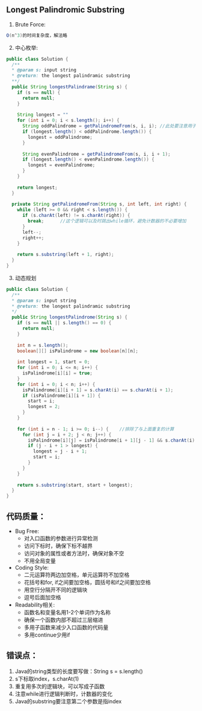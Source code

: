 ## Longest Palindromic Substring

1. Brute Force:

```java
O(n^3)的时间复杂度，解法略
```

2. 中心枚举:

```java
public class Solution {
  /**
  * @param s: input string
  * @return: the longest palindramic substring
  **/
  public String longestPalindrame(String s) {
    if (s == null) {
      return null;
    }
    
    String longest = ""
    for (int i = 0; i < s.length(); i++) {
      String oddPalindrome = getPalindromeFrom(s, i, i); //此处要注意用子函数
      if (longest.length() < oddPalindrome.length()) {
        longest = oddPalindrome;
      }
      
      String evenPalindrome = getPalindromeFrom(s, i, i + 1);
      if (longest.length() < evenPalindrome.length()) {
        longest = evenPalindrome;
      }
    }
    
    return longest;
  }
  
  private String getPalindromeFrom(String s, int left, int right) {
    while (left >= 0 && right < s.length()) {
      if (s.charAt(left) != s.charAt(right)) {
        break;      //这个逻辑可以及时跳出while循环，避免计数器的不必要增加
      }
      left--;
      right++;
    }
    
    return s.substring(left + 1, right);
  }
}
```

3. 动态规划

```java
public class Solution {
  /**
  * @param s: input string
  * @return: the longest palindramic substring
  */
  public String longestPalindrome(String s) {
    if (s == null || s.length() == 0) {
      return null;
    }
    
    int n = s.length();
    boolean[][] isPalindrome = new boolean[n][n];
    
    int longest = 1, start = 0;
    for (int i = 0; i <= n; i++) {
      isPalindrome[i][i] = true;
    }
    for (int i = 0; i < n; i++) {
      isPalindrome[i][i + 1] = s.charAt(i) == s.charAt(i + 1);
      if (isPalindrome[i][i + 1]) {
        start = i;
        longest = 2;
      }
    }
    
    for (int i = n - 1; i >= 0; i--) {    //排除了与上面重复的计算
      for (int j = i + 2; j < n; j++) {
        isPalindrome[i][j] = isPalindrome[i + 1][j - 1] && s.charAt(i) == s.charAt(j);
        if (j - i + 1 > longest) {
          longest = j - i + 1;
          start = i;
        }
      }
    }
    
    return s.substring(start, start + longest);
  }
}
```



## 代码质量：

- Bug Free:
  - 对入口函数的参数进行异常检测
  - 访问下标时，确保下标不越界
  - 访问对象的属性或者方法时，确保对象不空
  - 不用全局变量
- Coding Style:
  - 二元运算符两边加空格，单元运算符不加空格
  - 花括号和for, if之间要加空格，圆括号和if之间要加空格
  - 用空行分隔开不同的逻辑块
  - 逗号后面加空格
- Readability相关:
  - 函数名和变量名用1-2个单词作为名称
  - 确保一个函数内部不超过三层缩进
  - 多用子函数来减少入口函数的代码量
  - 多用continue少用if

## 错误点：

1. Java的string类型的长度要写做：String s = s.length()
2. s下标取index，s.charAt(1)
3. 重复用多次的逻辑块，可以写成子函数
4. 注意while进行逻辑判断时，计数器的变化
5. Java的substring要注意第二个参数是指index

